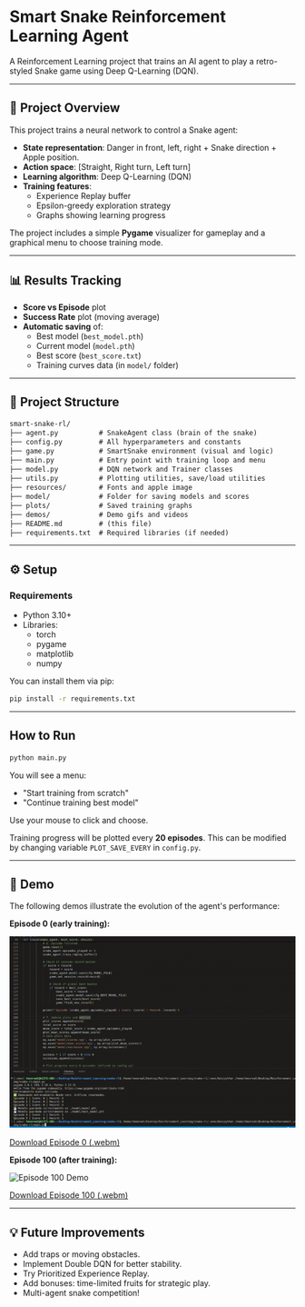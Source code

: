 # Smart Snake Reinforcement Learning Agent

A Reinforcement Learning project that trains an AI agent to play a retro-styled Snake game using Deep Q-Learning (DQN).

---

## 🚀 Project Overview

This project trains a neural network to control a Snake agent:
- **State representation**: Danger in front, left, right + Snake direction + Apple position.
- **Action space**: [Straight, Right turn, Left turn]
- **Learning algorithm**: Deep Q-Learning (DQN)
- **Training features**:
  - Experience Replay buffer
  - Epsilon-greedy exploration strategy
  - Graphs showing learning progress

The project includes a simple **Pygame** visualizer for gameplay and a graphical menu to choose training mode.

---

## 📊 Results Tracking

- **Score vs Episode** plot
- **Success Rate** plot (moving average)
- **Automatic saving** of:
  - Best model (`best_model.pth`)
  - Current model (`model.pth`)
  - Best score (`best_score.txt`)
  - Training curves data (in `model/` folder)

---

## 🔹 Project Structure

```
smart-snake-rl/
├── agent.py          # SnakeAgent class (brain of the snake)
├── config.py         # All hyperparameters and constants
├── game.py           # SmartSnake environment (visual and logic)
├── main.py           # Entry point with training loop and menu
├── model.py          # DQN network and Trainer classes
├── utils.py          # Plotting utilities, save/load utilities
├── resources/        # Fonts and apple image
├── model/            # Folder for saving models and scores
├── plots/            # Saved training graphs
├── demos/            # Demo gifs and videos
├── README.md         # (this file)
├── requirements.txt  # Required libraries (if needed)
```

---

## ⚙️ Setup

### Requirements

- Python 3.10+
- Libraries:
  - torch
  - pygame
  - matplotlib
  - numpy

You can install them via pip:

```bash
pip install -r requirements.txt
```

---

## How to Run

```bash
python main.py
```

You will see a menu:
- "Start training from scratch"
- "Continue training best model"

Use your mouse to click and choose.

Training progress will be plotted every **20 episodes**. This can be modified by changing variable `PLOT_SAVE_EVERY` in `config.py`.

---

## 🎥 Demo

The following demos illustrate the evolution of the agent's performance:

**Episode 0 (early training):**

![Episode 0 Demo](demos/episode0.gif)

[Download Episode 0 (.webm)](demos/episode0.webm)

**Episode 100 (after training):**

![Episode 100 Demo](demos/episode100.gif)

[Download Episode 100 (.webm)](demos/episode100.webm)

---

## 💡 Future Improvements

- Add traps or moving obstacles.
- Implement Double DQN for better stability.
- Try Prioritized Experience Replay.
- Add bonuses: time-limited fruits for strategic play.
- Multi-agent snake competition!
